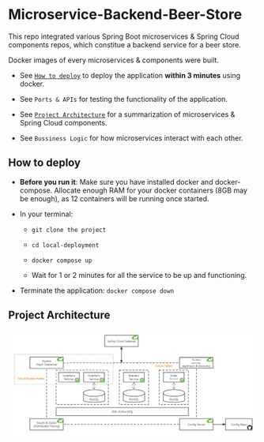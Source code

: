# Microservice-Backend-Beer-Store
This repo integrated various Spring Boot microservices &amp; Spring Cloud components repos, which constitue a backend service for a beer store.

Docker images of every microservices & components were built. 

- See [`How to deploy`](#how-to-deploy) to deploy the application **within 3 minutes** using docker. 

- See `Ports & APIs` for testing the functionality of the application.

- See [`Project Architecture`](#project-architecture) for a summarization of microservices & Spring Cloud components.

- See `Bussiness Logic` for how microservices interact with each other.


## How to deploy

- **Before you run it**: Make sure you have installed docker and docker-compose. Allocate enough RAM for your docker containers (8GB may be enough), as 12 containers will be running once started.

- In your terminal: 
  
  - `git clone the project`
  
  - `cd local-deployment`

  - `docker compose up`

  - Wait for 1 or 2 minutes for all the service to be up and functioning.
  
- Terminate the application: `docker compose down`

## 


## Project Architecture

![architechture](architecture.png)
